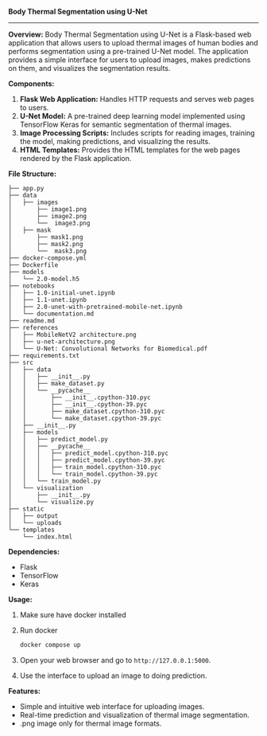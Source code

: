**Body Thermal Segmentation using U-Net**

---

**Overview:**
Body Thermal Segmentation using U-Net is a Flask-based web application that allows users to upload thermal images of human bodies and performs segmentation using a pre-trained U-Net model. The application provides a simple interface for users to upload images, makes predictions on them, and visualizes the segmentation results.

**Components:**
1. **Flask Web Application:** Handles HTTP requests and serves web pages to users.
2. **U-Net Model:** A pre-trained deep learning model implemented using TensorFlow Keras for semantic segmentation of thermal images.
3. **Image Processing Scripts:** Includes scripts for reading images, training the model, making predictions, and visualizing the results.
4. **HTML Templates:** Provides the HTML templates for the web pages rendered by the Flask application.

**File Structure:**
```
├── app.py
├── data
│   ├── images
│       ├── image1.png
│       ├── image2.png
│       └──  image3.png
│   ├── mask
│       ├── mask1.png
│       ├── mask2.png
│       └──  mask3.png
├── docker-compose.yml
├── Dockerfile
├── models
│   └── 2.0-model.h5
├── notebooks
│   ├── 1.0-initial-unet.ipynb
│   ├── 1.1-unet.ipynb
│   ├── 2.0-unet-with-pretrained-mobile-net.ipynb
│   └── documentation.md
├── readme.md
├── references
│   ├── MobileNetV2 architecture.png
│   ├── u-net-architecture.png
│   └── U-Net: Convolutional Networks for Biomedical.pdf
├── requirements.txt
├── src
│   ├── data
│   │   ├── __init__.py
│   │   ├── make_dataset.py
│   │   └── __pycache__
│   │       ├── __init__.cpython-310.pyc
│   │       ├── __init__.cpython-39.pyc
│   │       ├── make_dataset.cpython-310.pyc
│   │       └── make_dataset.cpython-39.pyc
│   ├── __init__.py
│   ├── models
│   │   ├── predict_model.py
│   │   ├── __pycache__
│   │   │   ├── predict_model.cpython-310.pyc
│   │   │   ├── predict_model.cpython-39.pyc
│   │   │   ├── train_model.cpython-310.pyc
│   │   │   └── train_model.cpython-39.pyc
│   │   └── train_model.py
│   └── visualization
│       ├── __init__.py
│       └── visualize.py
├── static
│   ├── output
│   └── uploads
└── templates
    └── index.html
```

**Dependencies:**
- Flask
- TensorFlow
- Keras

**Usage:**
1. Make sure have docker installed
2. Run docker
    ```sh
    docker compose up
    ```
3. Open your web browser and go to `http://127.0.0.1:5000`.

5. Use the interface to upload an image to doing prediction.

**Features:**
- Simple and intuitive web interface for uploading images.
- Real-time prediction and visualization of thermal image segmentation.
- .png image only for thermal image formats.